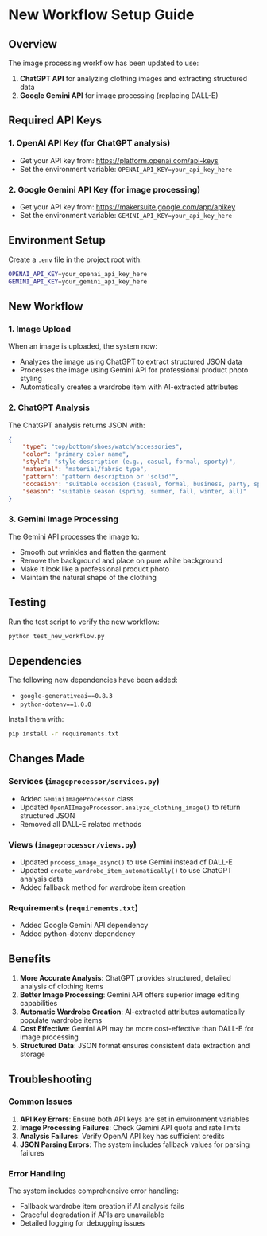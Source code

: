 # New Workflow Setup Guide

## Overview
The image processing workflow has been updated to use:
1. **ChatGPT API** for analyzing clothing images and extracting structured data
2. **Google Gemini API** for image processing (replacing DALL-E)

## Required API Keys

### 1. OpenAI API Key (for ChatGPT analysis)
- Get your API key from: https://platform.openai.com/api-keys
- Set the environment variable: `OPENAI_API_KEY=your_api_key_here`

### 2. Google Gemini API Key (for image processing)
- Get your API key from: https://makersuite.google.com/app/apikey
- Set the environment variable: `GEMINI_API_KEY=your_api_key_here`

## Environment Setup

Create a `.env` file in the project root with:
```bash
OPENAI_API_KEY=your_openai_api_key_here
GEMINI_API_KEY=your_gemini_api_key_here
```

## New Workflow

### 1. Image Upload
When an image is uploaded, the system now:
- Analyzes the image using ChatGPT to extract structured JSON data
- Processes the image using Gemini API for professional product photo styling
- Automatically creates a wardrobe item with AI-extracted attributes

### 2. ChatGPT Analysis
The ChatGPT analysis returns JSON with:
```json
{
    "type": "top/bottom/shoes/watch/accessories",
    "color": "primary color name",
    "style": "style description (e.g., casual, formal, sporty)",
    "material": "material/fabric type",
    "pattern": "pattern description or 'solid'",
    "occasion": "suitable occasion (casual, formal, business, party, sport, evening)",
    "season": "suitable season (spring, summer, fall, winter, all)"
}
```

### 3. Gemini Image Processing
The Gemini API processes the image to:
- Smooth out wrinkles and flatten the garment
- Remove the background and place on pure white background
- Make it look like a professional product photo
- Maintain the natural shape of the clothing

## Testing

Run the test script to verify the new workflow:
```bash
python test_new_workflow.py
```

## Dependencies

The following new dependencies have been added:
- `google-generativeai==0.8.3`
- `python-dotenv==1.0.0`

Install them with:
```bash
pip install -r requirements.txt
```

## Changes Made

### Services (`imageprocessor/services.py`)
- Added `GeminiImageProcessor` class
- Updated `OpenAIImageProcessor.analyze_clothing_image()` to return structured JSON
- Removed all DALL-E related methods

### Views (`imageprocessor/views.py`)
- Updated `process_image_async()` to use Gemini instead of DALL-E
- Updated `create_wardrobe_item_automatically()` to use ChatGPT analysis data
- Added fallback method for wardrobe item creation

### Requirements (`requirements.txt`)
- Added Google Gemini API dependency
- Added python-dotenv dependency

## Benefits

1. **More Accurate Analysis**: ChatGPT provides structured, detailed analysis of clothing items
2. **Better Image Processing**: Gemini API offers superior image editing capabilities
3. **Automatic Wardrobe Creation**: AI-extracted attributes automatically populate wardrobe items
4. **Cost Effective**: Gemini API may be more cost-effective than DALL-E for image processing
5. **Structured Data**: JSON format ensures consistent data extraction and storage

## Troubleshooting

### Common Issues

1. **API Key Errors**: Ensure both API keys are set in environment variables
2. **Image Processing Failures**: Check Gemini API quota and rate limits
3. **Analysis Failures**: Verify OpenAI API key has sufficient credits
4. **JSON Parsing Errors**: The system includes fallback values for parsing failures

### Error Handling

The system includes comprehensive error handling:
- Fallback wardrobe item creation if AI analysis fails
- Graceful degradation if APIs are unavailable
- Detailed logging for debugging issues
